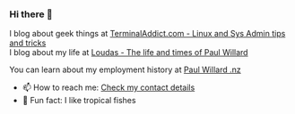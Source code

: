 ### Hi there 👋

I blog about geek things at [TerminalAddict.com - Linux and Sys Admin tips and tricks](https://terminaladdict.com)  
I blog about my life at [Loudas - The life and times of Paul Willard](https://www.loudas.com)  

You can learn about my employment history at [Paul Willard .nz](https://www.paulwillard.nz)  

- 📫 How to reach me: [Check my contact details](https://www.paulwillard.nz/contact.html) 
- 🐠 Fun fact: I like tropical fishes

<!--
**TerminalAddict/TerminalAddict** is a ✨ _special_ ✨ repository because its `README.md` (this file) appears on your GitHub profile. 

Here are some ideas to get you started:

- 🔭 I’m currently working on a bunch of websites
- 🌱 I’m currently learning ...
- 👯 I’m looking to collaborate on ...
- 🤔 I’m looking for help with ...
- 💬 Ask me about ...
- 📫 How to reach me: ...
- 😄 Pronouns: ...
- ⚡ Fun fact: ...
-->
